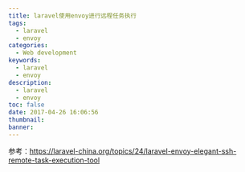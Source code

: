 ```yaml
---
title: laravel使用envoy进行远程任务执行
tags:
  - laravel
  - envoy
categories:
  - Web development
keywords:
  - laravel
  - envoy
description:
  - laravel
  - envoy
toc: false
date: 2017-04-26 16:06:56
thumbnail:
banner:
---
```

参考：https://laravel-china.org/topics/24/laravel-envoy-elegant-ssh-remote-task-execution-tool